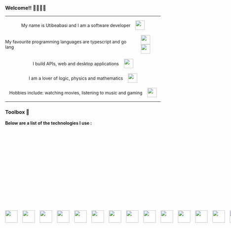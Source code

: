 ### Welcome!! 👋🏾👋🏾
<hr/>
<div>
 <div style="display:flex; align-items:center; justify-content:center; gap:1rem;">
  <span style="">My name is Utibeabasi and I am a software developer</span>
  <img  src="https://cdn-icons-png.flaticon.com/128/1049/1049443.png" width="30" height="30"/>
 </div>
 <br/>
 <div style="display:flex; align-items:center; justify-content:center; gap:1rem;">
  <span style="" > My favourite programming languages are typescript and go lang</span>
  <span>
    <img src="https://cdn-icons-png.flaticon.com/128/5968/5968381.png" width="30" height="30"/>
    <img src="https://img.icons8.com/color/2x/golang.png" height="30" width="30"/>
    </span>
  </div>
  <br/>
  <div style="display:flex; align-items:center; justify-content:center; gap:1rem;">
    <span style="" >I build APIs, web and desktop applications</span>
   <img  src="https://cdn-icons-png.flaticon.com/128/7328/7328746.png" width="30" height="30"/>
 </div>
  <br/>
  <div style="display:flex; align-items:center; justify-content:center; gap:1rem;">
   <span>I am a lover of logic, physics and mathematics</span>
    <img src="https://cdn-icons-png.flaticon.com/128/7773/7773975.png" width="30" height="30"/>
 </div>
  <br/>
 <div style="display:flex; align-items:center; justify-content:center; gap:1rem;">
  <span>Hobbies include: watching movies, listening to music and gaming</span>
    <img src="https://cdn-icons-png.flaticon.com/128/3655/3655721.png" width="30" height="30"/>
 </div>
</div>
<hr/>

### Toolbox 🧰 
<span style="font-weight:700;">Below are a list of the technologies I use :</span>
<div style="display: flex; align-items: center; gap: 1rem">
 <img src="https://cdn-icons-png.flaticon.com/128/174/174854.png" width="40" height="40"/>
 <img src="https://img.icons8.com/color/2x/css3.png" width="40" height="40"/>
 <img src="https://cdn-icons-png.flaticon.com/128/5968/5968381.png" width="40" height="40"/>
 <img src="https://cdn-icons-png.flaticon.com/128/5968/5968292.png" width="40" height="40"/>
 <img src="https://cdn.icon-icons.com/icons2/2415/PNG/128/sass_original_logo_icon_146350.png" width="40" height="40"/>
 <img src="https://img.icons8.com/plasticine/2x/react.png" width="40" height="40"/>
 <img src="https://img.icons8.com/color/2x/golang.png" width="40" height="40"/>
 <img src="https://cdn-icons-png.flaticon.com/128/5969/5969059.png" width="40" height="40"/>
 <img src="https://img.icons8.com/color/2x/vue-js.png" width="40" height="40"/>
 <img src="https://cdn-icons-png.flaticon.com/128/5968/5968350.png" width="40" height="40"/>
 <img src="https://cdn.icon-icons.com/icons2/2107/PNG/128/file_type_node_icon_130301.png" width="40" height="40"/>
 <img src="https://cdn-icons-png.flaticon.com/128/4926/4926624.png" width="40" height="40"/>
 <img src="https://cdn-icons-png.flaticon.com/128/2111/2111288.png" width="40" height="40"/>
 <img src="https://www.electronjs.org/assets/img/logo.svg" width="40" height="40"/>
 <img src="https://cdn.icon-icons.com/icons2/2699/PNG/512/postgresql_logo_icon_170835.png" width="40" height="40"/>
 <img src="https://docs.nestjs.com/assets/logo-small.svg" width="40" height="40"/>
 <img src="https://img.icons8.com/color/2x/mongodb.png" width="40" height="40"/>
 <img src="https://img.icons8.com/color/2x/redis.png" width="40" height="40"/>
<hr/>

### Experience 👨🏿‍💼

<div style="display: flex; flex-direction: column;">
<span>Web developer with Chrisean Global Resources June 2021</span>
 <br/>
<span>Backend developer at Future Labs October 2021 - February 2022</span>
 <br/>
<span>Software developer at BBWE July 2022 July 2022 - November 2022 </span>
 <br/>
 <span>Lead backend developer at Readers Plug till date</span>
</div>
<span style="color: blue; padding-bottom: 20px;">I have lots of projects, some which are available for public view feel free to dive in ☺️</span>

<hr/>

 [![Anurag's GitHub stats](https://github-readme-stats.vercel.app/api?username=Xlaez&count_private=true&show_icons=true&theme=radical)](https://github.com/anuraghazra/github-readme-stats)


 [![Top Langs](https://github-readme-stats.vercel.app/api/top-langs/?username=Xlaez&layout=compact&langs_count=10&theme=radical)](https://github.com/anuraghazra/github-readme-stats)

